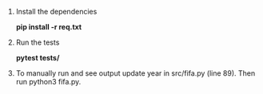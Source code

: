 1. Install the dependencies

    **pip install -r req.txt**

2. Run the tests

   **pytest tests/**
3. To manually run and see output update year in src/fifa.py (line 89).
Then run python3 fifa.py.